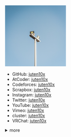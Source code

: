 <a href="light_white.jpg" data-lightbox="icon"><img src="light_white.jpg" width="200px"></a>

* GitHub: [juten10x](https://github.com/juten10x)
* AtCoder: [juten10x](https://atcoder.jp/users/juten10x)
* Codeforces: [juten10x](https://codeforces.com/profile/juten10x)
* Scrapbox: [juten10x](https://scrapbox.io/juten10x/)
* Instagram: [juten10x](https://www.instagram.com/juten10x)
* Twitter: [juten10x](https://twitter.com/juten10x)
* YouTube: [juten10x](https://www.youtube.com/@juten10x)
* Vimeo: [juten10x](https://vimeo.com/juten10x)
* cluster: [juten10x](https://cluster.mu/u/10x)
* VRChat: [juten10x](https://vrchat.com/home/user/usr_e18448f7-885a-4a0e-b6eb-ccf243c25a5e)

<details>

<summary>more</summary>

<ul>
  <li>SoundCloud: <a href="https://soundcloud.com/juten10x">juten10x</a></li>
  <li>Bandcamp: <a href="https://bandcamp.com/juten10x">juten10x</a></li>
  <li>niconico: <a href="https://www.nicovideo.jp/user/125236633">juten10x</a></li>
  <li>mixi2: <a href="https://mixi.social/@juten10x">juten10x</a></li>
  <li>Bluesky: <a href="https://bsky.app/profile/juten10x.bsky.social">juten10x</a></li>
  <li>note: <a href="https://note.com/juten10x">juten10x</a></li>
  <li>Hatena Blog: <a href="https://juten10x.hatenablog.com">juten10x</a></li>
  <li>yukicoder: <a href="https://yukicoder.me/users/21972">juten10x</a></li>
  <li>AOJ: <a href="https://judge.u-aizu.ac.jp/onlinejudge/user.jsp?id=juten10x">juten10x</a></li>
  <li>QCoder: <a href="https://www.qcoder.jp/ja/users/juten10x">juten10x</a></li>
  <li>CodeChef: <a href="https://www.codechef.com/users/juten10x">juten10x</a></li>
  <li>TLX: <a href="https://tlx.toki.id/profiles/juten10x">juten10x</a></li>
  <li>OMC: <a href="https://onlinemathcontest.com/users/juten10x">juten10x</a></li>
  <li>AlpacaHack: <a href="https://alpacahack.com/users/juten10x">juten10x</a></li>
  <li>CryptoHack: <a href="https://cryptohack.org/user/juten10x/">juten10x</a></li>
  <li>DreamHack: <a href="https://dreamhack.io/users/70164">juten10x</a></li>
  <li>Misskey.design: <a href="https://misskey.design/@Juten10x">juten10x</a></li>
  <li>Misskey競プロ鯖: <a href="https://misskey.kyoupro.com/@Juten10x">juten10x</a></li>
  <li>Mastodon: <a href="https://mstdn.jp/@juten10x">juten10x</a></li>
  <li>Twitch: <a href="https://www.twitch.tv/juten10x">juten10x</a></li>
  <li>Steam: <a href="https://steamcommunity.com/id/juten10x/">juten10x</a></li>
  <li>Qiita: <a href="https://qiita.com/juten10x">juten10x</a></li>
  <li>Muuseo: <a href="https://muuseo.com/juten10x/owner">juten10x</a></li>
  <li>Reddit: <a href="https://www.reddit.com/user/juten10x_/">juten10x_</a></li>
  <li>Xfolio: <a href="https://xfolio.jp/users/THkWP3ukzRzn">juten10x</a></li>
  <li>Gravatar: <a href="https://gravatar.com/juten10x">juten10x</a></li>
  <li>Wikipedia: <a href="https://ja.wikipedia.org/wiki/?curid=4687335">Juten</a></li>
</ul>
<details>
<summary>_juten10x</summary>

<ul>
  <li>YouTube: <a href="https://www.youtube.com/@ujuten10x">_juten10x</a></li>
  <li>Bluesky: <a href="https://bsky.app/profile/ujuten10x.bsky.social">_juten10x</a></li>
  <li>Twitter: <a href="https://x.com/_juten10x">_juten10x</a></li>
  <li>note: <a href="https://note.com/_juten10x">_juten10x</a></li>
  <li>mixi2: <a href="https://mixi.social/@ujuten10x">_juten10x</a></li>
  <li>Reddit: <a href="https://reddit.com/user/_juten10x">_juten10x</a></li>
</ul>

</details>
</details>
